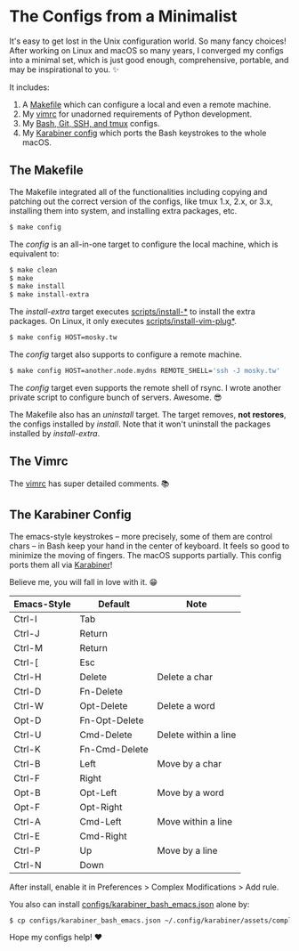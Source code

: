 # The Configs from a Minimalist

It's easy to get lost in the Unix configuration world. So many fancy choices!
After working on Linux and macOS so many years, I converged my configs into a
minimal set, which is just good enough, comprehensive, portable, and may be
inspirational to you. ✨

It includes:

1. A [Makefile](https://github.com/moskytw/mosky-mini-configs/blob/master/Makefile)
   which can configure a local and even a remote machine.
2. My [vimrc](https://github.com/moskytw/mosky-mini-configs/tree/master/configs/vimrc)
   for unadorned requirements of Python development.
3. My [Bash, Git, SSH, and tmux](https://github.com/moskytw/mosky-mini-configs/tree/master/configs)
   configs.
4. My [Karabiner config](https://github.com/moskytw/mosky-mini-configs#the-karabiner-config)
   which ports the Bash keystrokes to the whole macOS.

## The Makefile

The Makefile integrated all of the functionalities including copying and
patching out the correct version of the configs, like tmux 1.x, 2.x, or 3.x,
installing them into system, and installing extra packages, etc.

```bash
$ make config
```

The _config_ is an all-in-one target to configure the local machine, which is
equivalent to:

```bash
$ make clean
$ make
$ make install
$ make install-extra
```

The _install-extra_ target executes
[scripts/install-\*](https://github.com/moskytw/mosky-mini-configs/tree/master/scripts)
to install the extra packages. On Linux, it only executes
[scripts/install-vim-plug\*](https://github.com/moskytw/mosky-mini-configs/tree/master/scripts).

```bash
$ make config HOST=mosky.tw
```

The _config_ target also supports to configure a remote machine.

```bash
$ make config HOST=another.node.mydns REMOTE_SHELL='ssh -J mosky.tw'
```

The _config_ target even supports the remote shell of rsync. I wrote another
private script to configure bunch of servers. Awesome. 😎

The Makefile also has an _uninstall_ target. The target removes, **not
restores**, the configs installed by _install_. Note that it won't uninstall
the packages installed by _install-extra_.

## The Vimrc

The [vimrc](https://github.com/moskytw/mosky-mini-configs/tree/master/configs/vimrc)
has super detailed comments. 📚

## The Karabiner Config

The emacs-style keystrokes – more precisely, some of them are control chars –
in Bash keep your hand in the center of keyboard. It feels so good to minimize
the moving of fingers. The macOS supports partially.  This config ports them
all via [Karabiner](https://pqrs.org/osx/karabiner/)!

Believe me, you will fall in love with it. 😁

| Emacs-Style | Default       | Note                 |
| ----------- | ------------- | -------------------- |
| Ctrl-I      | Tab           |                      |
| Ctrl-J      | Return        |                      |
| Ctrl-M      | Return        |                      |
| Ctrl-\[     | Esc           |                      |
| Ctrl-H      | Delete        | Delete a char        |
| Ctrl-D      | Fn-Delete     |                      |
| Ctrl-W      | Opt-Delete    | Delete a word        |
| Opt-D       | Fn-Opt-Delete |                      |
| Ctrl-U      | Cmd-Delete    | Delete within a line |
| Ctrl-K      | Fn-Cmd-Delete |                      |
| Ctrl-B      | Left          | Move by a char       |
| Ctrl-F      | Right         |                      |
| Opt-B       | Opt-Left      | Move by a word       |
| Opt-F       | Opt-Right     |                      |
| Ctrl-A      | Cmd-Left      | Move within a line   |
| Ctrl-E      | Cmd-Right     |                      |
| Ctrl-P      | Up            | Move by a line       |
| Ctrl-N      | Down          |                      |

After install, enable it in Preferences > Complex Modifications > Add rule.

You also can install
[configs/karabiner_bash_emacs.json](https://github.com/moskytw/mosky-mini-configs/blob/master/configs/karabiner_bash_emacs.json)
alone by:

```bash
$ cp configs/karabiner_bash_emacs.json ~/.config/karabiner/assets/complex_modifications/bash_emacs.json
```

Hope my configs help! ❤️
